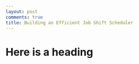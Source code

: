 ```yaml
---
layout: post
comments: true
title: Building an Efficient Job Shift Scheduler
---
```


# Here is a heading
